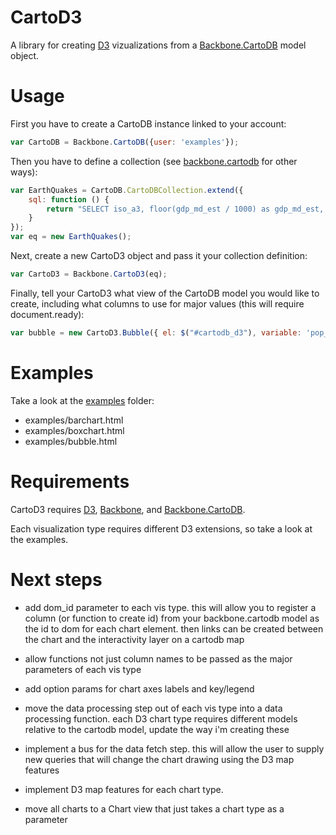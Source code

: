 # CartoD3

A library for creating [D3](http://mbostock.github.com/d3) vizualizations from a [Backbone.CartoDB](https://github.com/Vizzuality/backbone.cartodb) model object.

# Usage

First you have to create a CartoDB instance linked to your account:

```javascript
var CartoDB = Backbone.CartoDB({user: 'examples'});
```

Then you have to define a collection (see [backbone.cartodb](https://github.com/Vizzuality/backbone.cartodb) for other ways):

```javascript
var EarthQuakes = CartoDB.CartoDBCollection.extend({
    sql: function () {
        return "SELECT iso_a3, floor(gdp_md_est / 1000) as gdp_md_est, floor(pop_est / 1000000) as pop_est FROM country_population";
    }
});
var eq = new EarthQuakes();
```

Next, create a new CartoD3 object and pass it your collection definition:


```javascript
var CartoD3 = Backbone.CartoD3(eq);
```
	
Finally, tell your CartoD3 what view of the CartoDB model you would like to create, including what columns to use for major values (this will require document.ready):


```javascript
var bubble = new CartoD3.Bubble({ el: $("#cartodb_d3"), variable: 'pop_est', label: 'iso_a3', fill: 'gdp_md_est'});
```

# Examples

Take a look at the [examples](https://github.com/Vizzuality/CartoD3/tree/master/examples) folder:

 - examples/barchart.html
 - examples/boxchart.html
 - examples/bubble.html


# Requirements

CartoD3 requires [D3](http://mbostock.github.com/d3), [Backbone](http://documentcloud.github.com/backbone), and [Backbone.CartoDB](https://github.com/Vizzuality/backbone.cartodb).

Each visualization type requires different D3 extensions, so take a look at the examples.

# Next steps

 - add dom_id parameter to each vis type. this will allow you to register a column (or function to create id) from your backbone.cartodb model as the id to dom for each chart element. then links can be created between the chart and the interactivity layer on a cartodb map

 - allow functions not just column names to be passed as the major parameters of each vis type

 - add option params for chart axes labels and key/legend

 - move the data processing step out of each vis type into a data processing function. each D3 chart type requires different models relative to the cartodb model, update the way i'm creating these

 - implement a bus for the data fetch step. this will allow the user to supply new queries that will change the chart drawing using the D3 map features

 - implement D3 map features for each chart type. 

 - move all charts to a Chart view that just takes a chart type as a parameter

